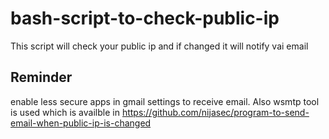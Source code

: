 # bash-script-to-check-public-ip


This script will check your public ip and if changed it  will notify vai email

Reminder 
---------
enable less secure apps in gmail settings to receive email.
Also wsmtp tool is used which is availble in https://github.com/nijasec/program-to-send-email-when-public-ip-is-changed
